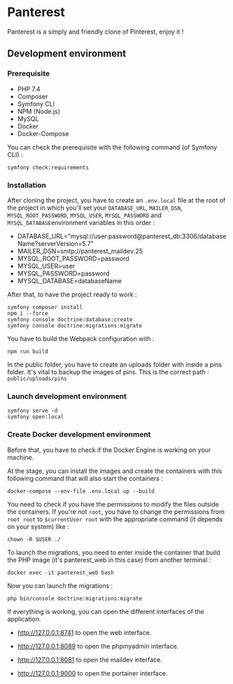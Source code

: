 # Panterest

Panterest is a simply and friendly clone of Pinterest, enjoy it ! 

## Development environment

### Prerequisite

* PHP 7.4
* Composer
* Symfony CLI
* NPM (Node.js)
* MySQL
* Docker
* Docker-Compose

You can check the prerequisite with the following command (of Symfony CLI) :

```Terminal
symfony check:requirements
```

### Installation

After cloning the project, you have to create an `.env.local` file at the root
of the project in which you'll set your `DATABASE_URL`, `MAILER_DSN`, `MYSQL_ROOT_PASSWORD`, 
`MYSQL_USER`, `MYSQL_PASSWORD` and `MYSQL_DATABASE`environment variables in this order :

- DATABASE_URL="mysql://user:password@panterest_db:3306/databaseName?serverVersion=5.7"
- MAILER_DSN=smtp://panterest_maildev:25
- MYSQL_ROOT_PASSWORD=password
- MYSQL_USER=user
- MYSQL_PASSWORD=password
- MYSQL_DATABASE=databaseName

After that, to have the project ready to work :

```Terminal
symfony composer install
npm i --force
symfony console doctrine:database:create
symfony console doctrine:migrations:migrate
```

You have to build the Webpack configuration with :

```Terminal
npm run build
```

In the public folder, you have to create an uploads folder with inside a pins folder. It's vital to backup
the images of pins. This is the correct path : `public/uploads/pins`

### Launch development environment

```Terminal
symfony serve -d
symfony open:local
```

### Create Docker development environment

Before that, you have to check if the Docker Engine is working on your machine.

At the stage, you can install the images and create the containers with this following command
that will also start the containers :

```Terminal
docker-compose --env-file .env.local up --build
```

You need to check if you have the permissions to modify the files outside the containers.
If you're not `root`, you have to change the permissions from `root root` to `$currentUser root`
with the appropriate command (it depends on your system) like :

```Terminal
chown -R $USER ./
```

To launch the migrations, you need to enter inside the container that build the PHP image 
(it's panterest_web in this case) from another terminal : 

```Terminal
docker exec -it panterest_web bash
```

Now you can launch the migrations :

```Terminal
php bin/console doctrine:migrations:migrate
```

If everything is working, you can open the different interfaces of the application.

- http://127.0.0.1:8741 to open the web interface.

- http://127.0.0.1:8089 to open the phpmyadmin interface.

- http://127.0.0.1:8081 to open the maildev interface.

- http://127.0.0.1:9000 to open the portainer interface.